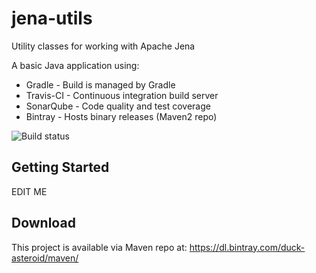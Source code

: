 jena-utils
===========
Utility classes for working with Apache Jena

A basic Java application using:
 * Gradle - Build is managed by Gradle
 * Travis-CI - Continuous integration build server
 * SonarQube - Code quality and test coverage
 * Bintray - Hosts binary releases (Maven2 repo)

![Build status](https://travis-ci.org/duckAsteroid/basic-template.svg?branch=master)

Getting Started
---------------

EDIT ME

Download
-----------
This project is available via Maven repo at: https://dl.bintray.com/duck-asteroid/maven/

